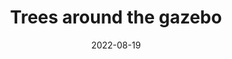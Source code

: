 ---
title: "Trees around the gazebo"
picture: /assets/camera-roll/2022/08/2022-08-19-trees-around-the-gazebo/20220819_070846848_iOS.jpg
thumbnail: /assets/camera-roll/2022/08/2022-08-19-trees-around-the-gazebo/20220819_070846848_iOS-thumbnail.jpg
date: 2022-08-19
tags:
  - Gazebo at Night
  - in the backyard
  - Bothell
  - Looking Up
  - Nighttime
  - Photograph  
---